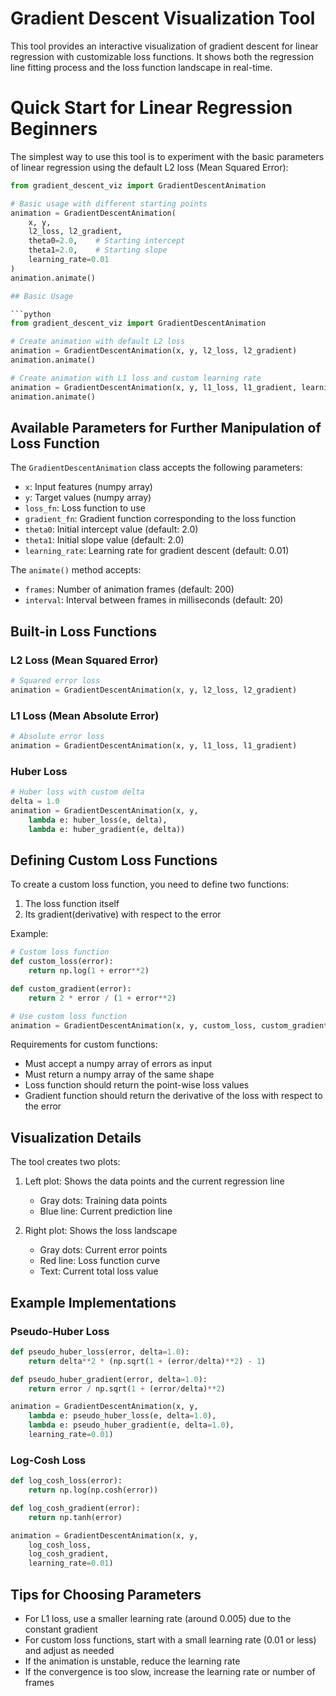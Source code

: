 
# Gradient Descent Visualization Tool

This tool provides an interactive visualization of gradient descent for linear regression with customizable loss functions. It shows both the regression line fitting process and the loss function landscape in real-time.

# Quick Start for Linear Regression Beginners

The simplest way to use this tool is to experiment with the basic parameters of linear regression using the default L2 loss (Mean Squared Error):

```python
from gradient_descent_viz import GradientDescentAnimation

# Basic usage with different starting points
animation = GradientDescentAnimation(
    x, y,
    l2_loss, l2_gradient,
    theta0=2.0,    # Starting intercept
    theta1=2.0,    # Starting slope
    learning_rate=0.01
)
animation.animate()

## Basic Usage

```python
from gradient_descent_viz import GradientDescentAnimation

# Create animation with default L2 loss
animation = GradientDescentAnimation(x, y, l2_loss, l2_gradient)
animation.animate()

# Create animation with L1 loss and custom learning rate
animation = GradientDescentAnimation(x, y, l1_loss, l1_gradient, learning_rate=0.005)
animation.animate()
```

## Available Parameters for Further Manipulation of Loss Function

The `GradientDescentAnimation` class accepts the following parameters:

- `x`: Input features (numpy array)
- `y`: Target values (numpy array) 
- `loss_fn`: Loss function to use
- `gradient_fn`: Gradient function corresponding to the loss function
- `theta0`: Initial intercept value (default: 2.0)
- `theta1`: Initial slope value (default: 2.0)
- `learning_rate`: Learning rate for gradient descent (default: 0.01)

The `animate()` method accepts:

- `frames`: Number of animation frames (default: 200)
- `interval`: Interval between frames in milliseconds (default: 20)

## Built-in Loss Functions

### L2 Loss (Mean Squared Error)
```python
# Squared error loss
animation = GradientDescentAnimation(x, y, l2_loss, l2_gradient)
```

### L1 Loss (Mean Absolute Error)
```python
# Absolute error loss
animation = GradientDescentAnimation(x, y, l1_loss, l1_gradient)
```

### Huber Loss
```python
# Huber loss with custom delta
delta = 1.0
animation = GradientDescentAnimation(x, y, 
    lambda e: huber_loss(e, delta), 
    lambda e: huber_gradient(e, delta))
```

## Defining Custom Loss Functions

To create a custom loss function, you need to define two functions:
1. The loss function itself
2. Its gradient(derivative) with respect to the error

Example:

```python
# Custom loss function
def custom_loss(error):
    return np.log(1 + error**2)

def custom_gradient(error):
    return 2 * error / (1 + error**2)

# Use custom loss function
animation = GradientDescentAnimation(x, y, custom_loss, custom_gradient)
```

Requirements for custom functions:
- Must accept a numpy array of errors as input
- Must return a numpy array of the same shape
- Loss function should return the point-wise loss values
- Gradient function should return the derivative of the loss with respect to the error

## Visualization Details

The tool creates two plots:

1. Left plot: Shows the data points and the current regression line
   - Gray dots: Training data points
   - Blue line: Current prediction line

2. Right plot: Shows the loss landscape
   - Gray dots: Current error points
   - Red line: Loss function curve
   - Text: Current total loss value

## Example Implementations

### Pseudo-Huber Loss
```python
def pseudo_huber_loss(error, delta=1.0):
    return delta**2 * (np.sqrt(1 + (error/delta)**2) - 1)

def pseudo_huber_gradient(error, delta=1.0):
    return error / np.sqrt(1 + (error/delta)**2)

animation = GradientDescentAnimation(x, y,
    lambda e: pseudo_huber_loss(e, delta=1.0),
    lambda e: pseudo_huber_gradient(e, delta=1.0),
    learning_rate=0.01)
```

### Log-Cosh Loss
```python
def log_cosh_loss(error):
    return np.log(np.cosh(error))

def log_cosh_gradient(error):
    return np.tanh(error)

animation = GradientDescentAnimation(x, y, 
    log_cosh_loss, 
    log_cosh_gradient,
    learning_rate=0.01)
```

## Tips for Choosing Parameters

- For L1 loss, use a smaller learning rate (around 0.005) due to the constant gradient
- For custom loss functions, start with a small learning rate (0.01 or less) and adjust as needed
- If the animation is unstable, reduce the learning rate
- If the convergence is too slow, increase the learning rate or number of frames

